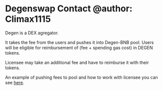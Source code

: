 # Degenswap Contact    @author: Climax1115
Degen is a DEX agregator.

It takes the fee from the users and pushes it into Degen-BNB pool. Users will be eligible for reimbursement of (fee + spending gas cost) in DEGEN tokens.

Licensee may take an additional fee and have to reimburse it with their tokens.

An example of pushing fees to pool and how to work with licensee you can see [here]().